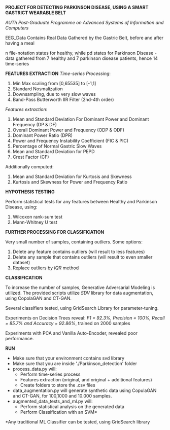 **PROJECT FOR DETECTING PARKINSON DISEASE, USING A SMART GASTRICT WEARABLE BELT**

*AUTh Post-Graduate Programme on Advanced Systems of Information and Computers*

EEG_Data Contains Real Data Gathered by the Gastric Belt, before and after having a meal

n file-notation states for healthy, while pd states for Parkinson Disease
-data gathered from 7 healthy and 7 parkinson disease patients, hence 14 time-series

**FEATURES EXTRACTION**
*Time-series Processing*:
1. Min Max scaling from [0,65535] to [-1,1]
2. Standard Nosmalization
3. Downsampling, due to very slow waves
4. Band-Pass Butterworth IIR Filter (2nd-4th order)

*Features extraction*:
1. Mean and Standard Deviation For Dominant Power and Dominant Frequency (DP & DF)
2. Overall Dominant Power and Frequency (ODP & ODF)
3. Dominant Power Ratio (DPR)
4. Power and Frequency Instability Coefficient (FIC & PIC)
5. Percentage of Normal Gastric Slow Waves
6. Mean and Standard Deviation for PEPD
7. Crest Factor (CF)

Additionally computed:
1. Mean and Standard Deviation for Kurtosis and Skewness
2. Kurtosis and Skewness for Power and Frequency Ratio

**HYPOTHESIS TESTING**

Perform statistical tests for any features between Healthy and Parkinson Disease, using:
1. Wilcoxon rank-sum test
2. Mann-Whitney U test

**FURTHER PROCESSING FOR CLASSIFICATION**

Very small number of samples, containing outliers. Some options:
1. Delete any feature contains outliers (will result to less features)
2. Delete any sample that contains outliers (will result to even smaller dataset)
3. Replace outliers by *IQR* method 

**CLASSIFICATION**

To increase the number of samples, Generative Adversarial Modeling is utilized. The provided scripts utilize *SDV* library for data augmentation, using CopolaGAN and CT-GAN.

Several classifiers tested, using GridSearch Library for parameter-tuning.

Experiments on Decision Trees reveal:
*F1 = 92.3%, Precision = 100%, Recall = 85.7% and Accuracy = 92.86%*, trained on 2000 samples

Experiments with PCA and Vanilla Auto-Encoder, revealed poor performance.

**RUN**

- Make sure that your environment contains svd library
- Make sure that you are inside './Parkinson_detection' folder
- process_data.py will:
  - Perform time-series process
  - Features extraction (original, and original + additional features)
  - Create folders to store the .csv files
- data_augmentation.py will generate synthetic data using CopulaGAN and CT-GAN, for 100,1000 and 10.000 samples.
- augmented_data_tests_and_ml.py will:
  - Perform statistical analysis on the generated data
  - Perform Classification with an SVM*



*Any traditional ML Classifier can be tested, using GridSearch library

